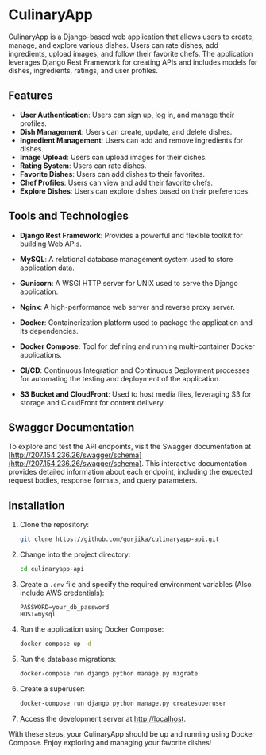 # CulinaryApp

CulinaryApp is a Django-based web application that allows users to create, manage, and explore various dishes. Users can rate dishes, add ingredients, upload images, and follow their favorite chefs. The application leverages Django Rest Framework for creating APIs and includes models for dishes, ingredients, ratings, and user profiles.

## Features

- **User Authentication**: Users can sign up, log in, and manage their profiles.
- **Dish Management**: Users can create, update, and delete dishes.
- **Ingredient Management**: Users can add and remove ingredients for dishes.
- **Image Upload**: Users can upload images for their dishes.
- **Rating System**: Users can rate dishes.
- **Favorite Dishes**: Users can add dishes to their favorites.
- **Chef Profiles**: Users can view and add their favorite chefs.
- **Explore Dishes**: Users can explore dishes based on their preferences.


## Tools and Technologies
- **Django Rest Framework**: Provides a powerful and flexible toolkit for building Web APIs.
- **MySQL**: A relational database management system used to store application data.
- **Gunicorn**: A WSGI HTTP server for UNIX used to serve the Django application.

- **Nginx**: A high-performance web server and reverse proxy server.
- **Docker**: Containerization platform used to package the application and its dependencies.
- **Docker Compose**: Tool for defining and running multi-container Docker applications.
- **CI/CD**: Continuous Integration and Continuous Deployment processes for automating the testing and deployment of the application.
- **S3 Bucket and CloudFront**: Used to host media files, leveraging S3 for storage and CloudFront for content delivery.

## Swagger Documentation

To explore and test the API endpoints, visit the Swagger documentation at [http://207.154.236.26/swagger/schema](http://207.154.236.26/swagger/schema). This interactive documentation provides detailed information about each endpoint, including the expected request bodies, response formats, and query parameters.

## Installation

1. Clone the repository:
    ```sh
    git clone https://github.com/gurjika/culinaryapp-api.git
    ```

2. Change into the project directory:
    ```sh
    cd culinaryapp-api
    ```

3. Create a `.env` file and specify the required environment variables (Also include AWS credentials):
    ```env
    PASSWORD=your_db_password
    HOST=mysql
    ```

4. Run the application using Docker Compose:
    ```sh
    docker-compose up -d
    ```

5. Run the database migrations:
    ```sh
    docker-compose run django python manage.py migrate
    ```

6. Create a superuser:
    ```sh
    docker-compose run django python manage.py createsuperuser
    ```

7. Access the development server at [http://localhost](http://localhost).

With these steps, your CulinaryApp should be up and running using Docker Compose. Enjoy exploring and managing your favorite dishes!
